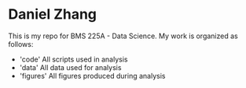 # Daniel Zhang

This is my repo for BMS 225A - Data Science. My work is organized as follows:
- 'code' All scripts used in analysis
- 'data' All data used for analysis
- 'figures' All figures produced during analysis 

